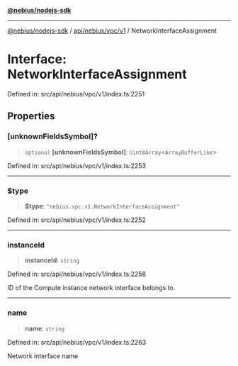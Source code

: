 [**@nebius/nodejs-sdk**](../../../../../README.md)

---

[@nebius/nodejs-sdk](../../../../../README.md) / [api/nebius/vpc/v1](../README.md) / NetworkInterfaceAssignment

# Interface: NetworkInterfaceAssignment

Defined in: src/api/nebius/vpc/v1/index.ts:2251

## Properties

### \[unknownFieldsSymbol\]?

> `optional` **\[unknownFieldsSymbol\]**: `Uint8Array`\<`ArrayBufferLike`\>

Defined in: src/api/nebius/vpc/v1/index.ts:2253

---

### $type

> **$type**: `"nebius.vpc.v1.NetworkInterfaceAssignment"`

Defined in: src/api/nebius/vpc/v1/index.ts:2252

---

### instanceId

> **instanceId**: `string`

Defined in: src/api/nebius/vpc/v1/index.ts:2258

ID of the Compute instance network interface belongs to.

---

### name

> **name**: `string`

Defined in: src/api/nebius/vpc/v1/index.ts:2263

Network interface name
